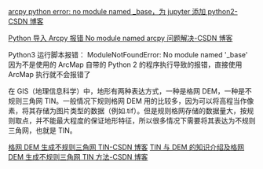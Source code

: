 [arcpy python error: no module named \_base，为 jupyter 添加 python2-CSDN 博客](https://blog.csdn.net/msj0210/article/details/119219327)

[Python 导入 Arcpy 报错 No module named arcpy 问题解决-CSDN 博客](https://blog.csdn.net/alun550/article/details/102745247)

Python3 运行脚本报错：
ModuleNotFoundError: No module named '\_base'
因为不是使用的 ArcMap 自带的 Python 2 的程序执行导致的报错，直接使用 ArcMap 执行就不会报错了

在 GIS（地理信息科学）中，地形有两种表达方式，一种是格网 DEM，一种是不规则三角网 TIN。一般情况下规则格网 DEM 用的比较多，因为可以将高程当作像素，将其存储为图片类型的数据（例如.tif）。但是规则格网存储的数据量大，按规则取点，并不能最大程度的保证地形特征，所以很多情况下需要将其表达为不规则三角网，也就是 TIN。

[格网 DEM 生成不规则三角网 TIN-CSDN 博客](https://blog.csdn.net/charlee44/article/details/116355227)
[TIN 与 DEM 的知识介绍及格网 DEM 生成不规则三角网 TIN 方法-CSDN 博客](https://blog.csdn.net/m0_37251750/article/details/124881630)
